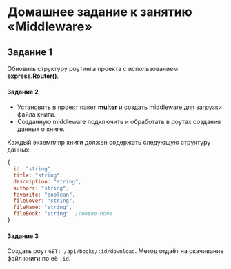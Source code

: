 # Домашнее задание к занятию «Middleware»

## Задание 1
Обновить структуру роутинга проекта с использованием **express.Router()**.

#### Задание 2
- Установить в проект пакет [**multer**](https://github.com/expressjs/multer/blob/master/doc/README-ru.md) и создать middleware для загрузки файла книги.
- Созданную middleware подключить и обработать в роутах создания данных о книге.

Каждый экземпляр книги должен содержать следующую структуру данных: 
```javascript
{
  id: "string",
  title: "string",
  description: "string",
  authors: "string",
  favorite: "boolean",
  fileCover: "string",
  fileName: "string",
  fileBook: "string"  //новое поле
}
``` 

#### Задание 3
Создать роут `GET: /api/books/:id/download`.
Метод отдаёт на скачивание файл книги по её `:id`.
